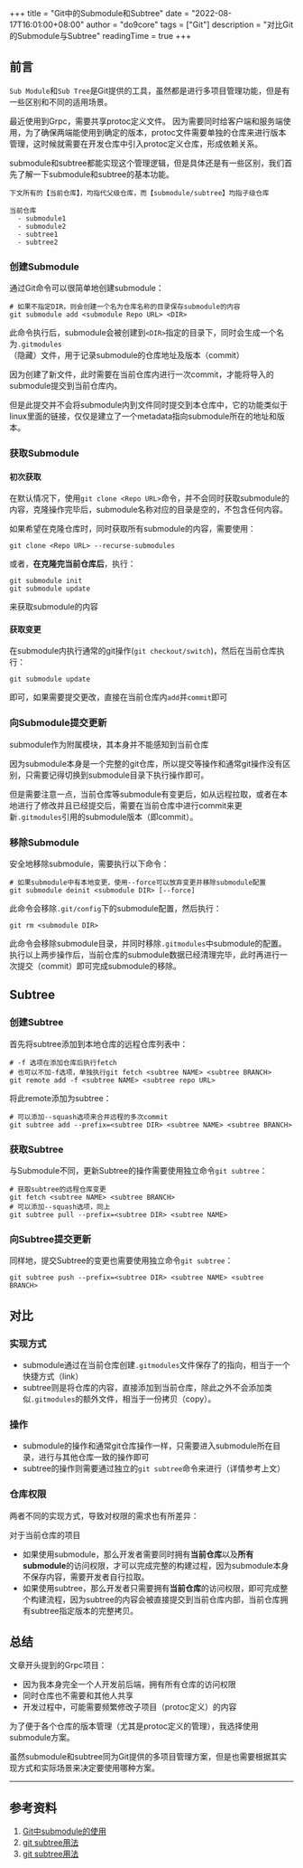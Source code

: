 +++
title = "Git中的Submodule和Subtree"
date = "2022-08-17T16:01:00+08:00"
author = "do9core"
tags = ["Git"]
description = "对比Git的Submodule与Subtree"
readingTime = true
+++

## 前言

`Sub Module`和`Sub Tree`是Git提供的工具，虽然都是进行多项目管理功能，但是有一些区别和不同的适用场景。

最近使用到Grpc，需要共享protoc定义文件。
因为需要同时给客户端和服务端使用，为了确保两端能使用到确定的版本，protoc文件需要单独的仓库来进行版本管理，这时候就需要在开发仓库中引入protoc定义仓库，形成依赖关系。

submodule和subtree都能实现这个管理逻辑，但是具体还是有一些区别，我们首先了解一下submodule和subtree的基本功能。

```plain
下文所有的【当前仓库】，均指代父级仓库，而【submodule/subtree】均指子级仓库

当前仓库
  - submodule1
  - submodule2
  - subtree1
  - subtree2
```

### 创建Submodule

通过Git命令可以很简单地创建submodule：

```shell
# 如果不指定DIR，则会创建一个名为仓库名称的目录保存submodule的内容
git submodule add <submodule Repo URL> <DIR>
```

此命令执行后，submodule会被创建到`<DIR>`指定的目录下，同时会生成一个名为`.gitmodules`（隐藏）文件，用于记录submodule的仓库地址及版本（commit）

因为创建了新文件，此时需要在当前仓库内进行一次commit，才能将导入的submodule提交到当前仓库内。

但是此提交并不会将submodule内到文件同时提交到本仓库中，它的功能类似于linux里面的链接，仅仅是建立了一个metadata指向submodule所在的地址和版本。

### 获取Submodule

#### 初次获取

在默认情况下，使用`git clone <Repo URL>`命令，并不会同时获取submodule的内容，克隆操作完毕后，submodule名称对应的目录是空的，不包含任何内容。

如果希望在克隆仓库时，同时获取所有submodule的内容，需要使用：

```shell
git clone <Repo URL> --recurse-submodules
```

或者，**在克隆完当前仓库后**，执行：

```shell
git submodule init
git submodule update
```

来获取submodule的内容

#### 获取变更

在submodule内执行通常的git操作(`git checkout/switch`)，然后在当前仓库执行：

```shell
git submodule update
```

即可，如果需要提交更改，直接在当前仓库内`add`并`commit`即可

### 向Submodule提交更新

submodule作为附属模块，其本身并不能感知到当前仓库

因为submodule本身是一个完整的git仓库，所以提交等操作和通常git操作没有区别，只需要记得切换到submodule目录下执行操作即可。

但是需要注意一点，当前仓库等submodule有变更后，如从远程拉取，或者在本地进行了修改并且已经提交后，需要在当前仓库中进行commit来更新`.gitmodules`引用的submodule版本（即commit）。

### 移除Submodule

安全地移除submodule，需要执行以下命令：

```shell
# 如果submodule中有本地变更，使用--force可以放弃变更并移除submodule配置
git submodule deinit <submodule DIR> [--force]
```

此命令会移除`.git/config`下的submodule配置，然后执行：

```shell
git rm <submodule DIR>
```

此命令会移除submodule目录，并同时移除`.gitmodules`中submodule的配置。
执行以上两步操作后，当前仓库的submodule数据已经清理完毕，此时再进行一次提交（commit）即可完成submodule的移除。

## Subtree

### 创建Subtree

首先将subtree添加到本地仓库的远程仓库列表中：

```shell
# -f 选项在添加仓库后执行fetch
# 也可以不加-f选项，单独执行git fetch <subtree NAME> <subtree BRANCH>
git remote add -f <subtree NAME> <subtree repo URL>
```

将此remote添加为subtree：

```shell
# 可以添加--squash选项来合并远程的多次commit
git subtree add --prefix=<subtree DIR> <subtree NAME> <subtree BRANCH>
```

### 获取Subtree

与Submodule不同，更新Subtree的操作需要使用独立命令`git subtree`：

```shell
# 获取subtree的远程仓库变更
git fetch <subtree NAME> <subtree BRANCH>
# 可以添加--squash选项，同上
git subtree pull --prefix=<subtree DIR> <subtree NAME>
```

### 向Subtree提交更新

同样地，提交Subtree的变更也需要使用独立命令`git subtree`：

```shell
git subtree push --prefix=<subtree DIR> <subtree NAME> <subtree BRANCH>
```

## 对比

### 实现方式

* submodule通过在当前仓库创建`.gitmodules`文件保存了的指向，相当于一个快捷方式（link）
* subtree则是将仓库的内容，直接添加到当前仓库，除此之外不会添加类似`.gitmodules`的额外文件，相当于一份拷贝（copy）。

### 操作

* submodule的操作和通常git仓库操作一样，只需要进入submodule所在目录，进行与其他仓库一致的操作即可
* subtree的操作则需要通过独立的`git subtree`命令来进行（详情参考上文）

### 仓库权限

两者不同的实现方式，导致对权限的需求也有所差异：

对于当前仓库的项目

* 如果使用submodule，那么开发者需要同时拥有**当前仓库**以及**所有submodule**的访问权限，才可以完成完整的构建过程，因为submodule本身不保存内容，需要开发者自行拉取。
* 如果使用subtree，那么开发者只需要拥有**当前仓库**的访问权限，即可完成整个构建流程，因为subtree的内容会被直接提交到当前仓库内部，当前仓库拥有subtree指定版本的完整拷贝。

## 总结

文章开头提到的Grpc项目：

* 因为我本身完全一个人开发前后端，拥有所有仓库的访问权限
* 同时仓库也不需要和其他人共享
* 开发过程中，可能需要频繁修改子项目（protoc定义）的内容

为了便于各个仓库的版本管理（尤其是protoc定义的管理），我选择使用submodule方案。

虽然submodule和subtree同为Git提供的多项目管理方案，但是也需要根据其实现方式和实际场景来决定要使用哪种方案。

---

## 参考资料

1. [Git中submodule的使用](https://zhuanlan.zhihu.com/p/87053283)
2. [git subtree用法](https://www.cnblogs.com/jingwhale/p/6054492.html)
3. [git subtree用法](http://cssor.com/git-subtree-usage.html)
